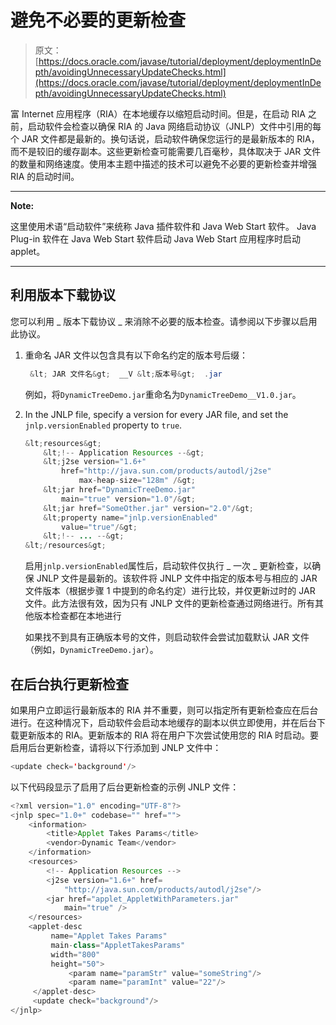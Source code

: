 # 避免不必要的更新检查

> 原文： [https://docs.oracle.com/javase/tutorial/deployment/deploymentInDepth/avoidingUnnecessaryUpdateChecks.html](https://docs.oracle.com/javase/tutorial/deployment/deploymentInDepth/avoidingUnnecessaryUpdateChecks.html)

富 Internet 应用程序（RIA）在本地缓存以缩短启动时间。但是，在启动 RIA 之前，启动软件会检查以确保 RIA 的 Java 网络启动协议（JNLP）文件中引用的每个 JAR 文件都是最新的。换句话说，启动软件确保您运行的是最新版本的 RIA，而不是较旧的缓存副本。这些更新检查可能需要几百毫秒，具体取决于 JAR 文件的数量和网络速度。使用本主题中描述的技术可以避免不必要的更新检查并增强 RIA 的启动时间。

* * *

**Note:** 

这里使用术语“启动软件”来统称 Java 插件软件和 Java Web Start 软件。 Java Plug-in 软件在 Java Web Start 软件启动 Java Web Start 应用程序时启动 applet。

* * *

## 利用版本下载协议

您可以利用 _ 版本下载协议 _ 来消除不必要的版本检查。请参阅以下步骤以启用此协议。

1.  重命名 JAR 文件以包含具有以下命名约定的版本号后缀：

    ```java
     &lt; JAR 文件名&gt;  __V &lt;版本号&gt;  .jar 
    ```

    例如，将`DynamicTreeDemo.jar`重命名为`DynamicTreeDemo__V1.0.jar`。
2.  In the JNLP file, specify a version for every JAR file, and set the `jnlp.versionEnabled` property to `true`.

    ```java
    &lt;resources&gt;
        &lt;!-- Application Resources --&gt;
        &lt;j2se version="1.6+"
            href="http://java.sun.com/products/autodl/j2se"
                max-heap-size="128m" /&gt;
        &lt;jar href="DynamicTreeDemo.jar"
            main="true" version="1.0"/&gt;   
        &lt;jar href="SomeOther.jar" version="2.0"/&gt;
        &lt;property name="jnlp.versionEnabled"
            value="true"/&gt;
        &lt;!-- ... --&gt;
    &lt;/resources&gt;

    ```

    启用`jnlp.versionEnabled`属性后，启动软件仅执行 _ 一次 _ 更新检查，以确保 JNLP 文件是最新的。该软件将 JNLP 文件中指定的版本号与相应的 JAR 文件版本（根据步骤 1 中提到的命名约定）进行比较，并仅更新过时的 JAR 文件。此方法很有效，因为只有 JNLP 文件的更新检查通过网络进行。所有其他版本检查都在本地进行

    如果找不到具有正确版本号的文件，则启动软件会尝试加载默认 JAR 文件（例如，`DynamicTreeDemo.jar`）。

## 在后台执行更新检查

如果用户立即运行最新版本的 RIA 并不重要，则可以指定所有更新检查应在后台进行。在这种情况下，启动软件会启动本地缓存的副本以供立即使用，并在后台下载更新版本的 RIA。更新版本的 RIA 将在用户下次尝试使用您的 RIA 时启动。要启用后台更新检查，请将以下行添加到 JNLP 文件中：

```java
<update check='background'/>

```

以下代码段显示了启用了后台更新检查的示例 JNLP 文件：

```java
<?xml version="1.0" encoding="UTF-8"?>
<jnlp spec="1.0+" codebase="" href="">
    <information>
        <title>Applet Takes Params</title>
        <vendor>Dynamic Team</vendor>
    </information>
    <resources>
        <!-- Application Resources -->
        <j2se version="1.6+" href=
            "http://java.sun.com/products/autodl/j2se"/>
        <jar href="applet_AppletWithParameters.jar"
            main="true" />
    </resources>
    <applet-desc 
         name="Applet Takes Params"
         main-class="AppletTakesParams"
         width="800"
         height="50">
             <param name="paramStr" value="someString"/>
             <param name="paramInt" value="22"/>
     </applet-desc>
     <update check="background"/>
</jnlp>

```